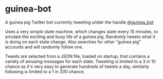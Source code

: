 # guinea-bot
A guinea pig Twitter bot currently tweeting under the handle [@guinea_bot](https://twitter.com/guinea_bot)

Uses a very simple state machine, which changes state every 15 minutes, to emulate the exciting and busy life of a
guinea pig. Randomly tweets what it is doing on each state change. Also searches for other "guinea pig" accounts and 
will randomly follow one. 

Tweets are selected from a JSON file, loaded on startup, that contains a variety of amusing messages for each state.
Tweeting is limited to a 3 in 10 chance as it's very easy to generate hundreds of tweets a day, similarly following is
limited to a 1 in 200 chance.
